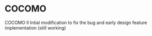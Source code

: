 # COCOMO
COCOMO II 
Intial modification to fix the bug and early design feature implementation (still working)
